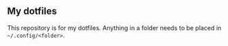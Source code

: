 ## My dotfiles
This repository is for my dotfiles. Anything in a folder needs to be placed in `~/.config/<folder>`.
